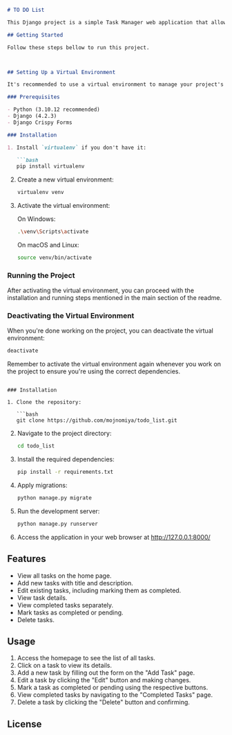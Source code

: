 ```markdown
# TO DO List 

This Django project is a simple Task Manager web application that allows users to manage tasks, mark tasks as completed, and perform various actions related to tasks. This project is created on account of an assigment in SWE course in Phitron

## Getting Started

Follow these steps bellow to run this project.



## Setting Up a Virtual Environment

It's recommended to use a virtual environment to manage your project's dependencies. Here's how to set it up:

### Prerequisites

- Python (3.10.12 recommended)
- Django (4.2.3)
- Django Crispy Forms

### Installation

1. Install `virtualenv` if you don't have it:

   ```bash
   pip install virtualenv
   ```

2. Create a new virtual environment:

   ```bash
   virtualenv venv
   ```

3. Activate the virtual environment:

   On Windows:

   ```bash
   .\venv\Scripts\activate
   ```

   On macOS and Linux:

   ```bash
   source venv/bin/activate
   ```

### Running the Project

After activating the virtual environment, you can proceed with the installation and running steps mentioned in the main section of the readme.

### Deactivating the Virtual Environment

When you're done working on the project, you can deactivate the virtual environment:

```bash
deactivate
```

Remember to activate the virtual environment again whenever you work on the project to ensure you're using the correct dependencies.
```

### Installation

1. Clone the repository:

   ```bash
   git clone https://github.com/mojnomiya/todo_list.git
   ```

2. Navigate to the project directory:

   ```bash
   cd todo_list
   ```

3. Install the required dependencies:

   ```bash
   pip install -r requirements.txt
   ```

4. Apply migrations:

   ```bash
   python manage.py migrate
   ```

5. Run the development server:

   ```bash
   python manage.py runserver
   ```

6. Access the application in your web browser at http://127.0.0.1:8000/

## Features

- View all tasks on the home page.
- Add new tasks with title and description.
- Edit existing tasks, including marking them as completed.
- View task details.
- View completed tasks separately.
- Mark tasks as completed or pending.
- Delete tasks.

## Usage

1. Access the homepage to see the list of all tasks.
2. Click on a task to view its details.
3. Add a new task by filling out the form on the "Add Task" page.
4. Edit a task by clicking the "Edit" button and making changes.
5. Mark a task as completed or pending using the respective buttons.
6. View completed tasks by navigating to the "Completed Tasks" page.
7. Delete a task by clicking the "Delete" button and confirming.



## License

```
